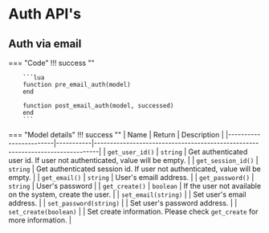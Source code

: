 # Auth API's

## Auth via email

=== "Code"
    !!! success ""

        ```lua
        function pre_email_auth(model)
        end

        function post_email_auth(model, successed)
        end
        ```
=== "Model details"
    !!! success ""
        | Name                   | Return    | Description                                                                   |
        |------------------------|-----------|-------------------------------------------------------------------------------|
        | `get_user_id()`        | `string`  | Get authenticated user id. If user not authenticated, value will be empty.    |
        | `get_session_id()`     | `string`  | Get authenticated session id. If user not authenticated, value will be empty. |
        | `get_email()`          | `string`  | User's emaill address.                                                        |
        | `get_password()`       | `string`  | User's password                                                               |
        | `get_create()`         | `boolean` | If the user not available on the system, create the user.                     |
        | `set_email(string)`    |           | Set user's email address.                                                     |
        | `set_password(string)` |           | Set user's password address.                                                  |
        | `set_create(boolean)`  |           | Set create information. Please check `get_create` for more information.       |